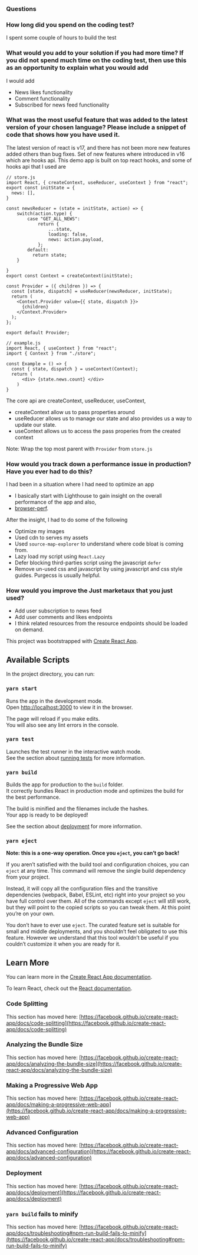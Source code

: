 ### Questions

### How long did you spend on the coding test? 
I spent some couple of hours to build the test


### What would you add to your solution if you had more time? If you did not spend much time on the coding test, then use this as an opportunity to explain what you would add
I would add 
- News likes functionality
- Comment functionality
- Subscribed for news feed functionality

### What was the most useful feature that was added to the latest version of your chosen language? Please include a snippet of code that shows how you have used it.

The latest version of react is v17, and there has not been more new features added others than bug fixes. Set of new features where introduced in v16 which are hooks api. This demo app is built on top react hooks, and some of hooks api that I used are

```
// store.js
import React, { createContext, useReducer, useContext } from "react";
export const initState = {
  news: [],
}

const newsReducer = (state = initState, action) => {
    switch(action.type) {
        case "GET_ALL_NEWS":
            return {
                ...state,
                loading: false,
                news: action.payload,
            };
        default:
          return state;  
    }

}
export const Context = createContext(initState);

const Provider = ({ children }) => {
  const [state, dispatch] = useReducer(newsReducer, initState);
  return (
    <Context.Provider value={{ state, dispatch }}>
      {children}
    </Context.Provider>
  );
};

export default Provider;

```

```
// example.js
import React, { useContext } from "react";
import { Context } from "./store";

const Example = () => {
  const { state, dispatch } = useContext(Context);
  return (
      <div> {state.news.count} </div>
    )
}
```


The core api are createContext, useReducer, useContext, 
- createContext allow us to pass properties around
- useReducer allows us to manage our state and also provides us a way to update our state.
- useContext allows us to access the pass properies from the created context

Note: Wrap the top most parent with `Provider` from `store.js`


### How would you track down a performance issue in production? Have you ever had to do this? 
I had been in a situation where I had need to optimize an app
- I basically start with Lighthouse to gain insight on the overall performance  of the app and also,
- [browser-perf](https://github.com/axemclion/browser-perf).

After the insight, I had to do some of the following
- Optimize my images
- Used cdn to serves my assets
- Used `source-map-explorer` to understand where code bloat is coming from.
- Lazy load my script using `React.Lazy`
- Defer blocking  third-parties script using the javascript `defer`
- Remove un-used css and javascript by using javascript and css style guides. Purgecss is usually helpful.

### How would you improve the Just marketaux that you just used?
- Add user subscription to  news feed
- Add user comments and likes endpoints
- I think related resources from the resource endpoints should be loaded on demand.


This project was bootstrapped with [Create React App](https://github.com/facebook/create-react-app).

## Available Scripts

In the project directory, you can run:

### `yarn start`

Runs the app in the development mode.\
Open [http://localhost:3000](http://localhost:3000) to view it in the browser.

The page will reload if you make edits.\
You will also see any lint errors in the console.

### `yarn test`

Launches the test runner in the interactive watch mode.\
See the section about [running tests](https://facebook.github.io/create-react-app/docs/running-tests) for more information.

### `yarn build`

Builds the app for production to the `build` folder.\
It correctly bundles React in production mode and optimizes the build for the best performance.

The build is minified and the filenames include the hashes.\
Your app is ready to be deployed!

See the section about [deployment](https://facebook.github.io/create-react-app/docs/deployment) for more information.

### `yarn eject`

**Note: this is a one-way operation. Once you `eject`, you can’t go back!**

If you aren’t satisfied with the build tool and configuration choices, you can `eject` at any time. This command will remove the single build dependency from your project.

Instead, it will copy all the configuration files and the transitive dependencies (webpack, Babel, ESLint, etc) right into your project so you have full control over them. All of the commands except `eject` will still work, but they will point to the copied scripts so you can tweak them. At this point you’re on your own.

You don’t have to ever use `eject`. The curated feature set is suitable for small and middle deployments, and you shouldn’t feel obligated to use this feature. However we understand that this tool wouldn’t be useful if you couldn’t customize it when you are ready for it.

## Learn More

You can learn more in the [Create React App documentation](https://facebook.github.io/create-react-app/docs/getting-started).

To learn React, check out the [React documentation](https://reactjs.org/).

### Code Splitting

This section has moved here: [https://facebook.github.io/create-react-app/docs/code-splitting](https://facebook.github.io/create-react-app/docs/code-splitting)

### Analyzing the Bundle Size

This section has moved here: [https://facebook.github.io/create-react-app/docs/analyzing-the-bundle-size](https://facebook.github.io/create-react-app/docs/analyzing-the-bundle-size)

### Making a Progressive Web App

This section has moved here: [https://facebook.github.io/create-react-app/docs/making-a-progressive-web-app](https://facebook.github.io/create-react-app/docs/making-a-progressive-web-app)

### Advanced Configuration

This section has moved here: [https://facebook.github.io/create-react-app/docs/advanced-configuration](https://facebook.github.io/create-react-app/docs/advanced-configuration)

### Deployment

This section has moved here: [https://facebook.github.io/create-react-app/docs/deployment](https://facebook.github.io/create-react-app/docs/deployment)

### `yarn build` fails to minify

This section has moved here: [https://facebook.github.io/create-react-app/docs/troubleshooting#npm-run-build-fails-to-minify](https://facebook.github.io/create-react-app/docs/troubleshooting#npm-run-build-fails-to-minify)
